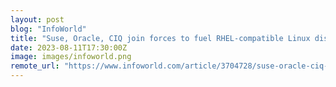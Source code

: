 ```yaml
---
layout: post
blog: "InfoWorld"
title: "Suse, Oracle, CIQ join forces to fuel RHEL-compatible Linux distros"
date: 2023-08-11T17:30:00Z
image: images/infoworld.png
remote_url: "https://www.infoworld.com/article/3704728/suse-oracle-ciq-join-forces-to-fuel-rhel-compatible-linux-distros.html#tk.rss_applicationdevelopment"
---
```

